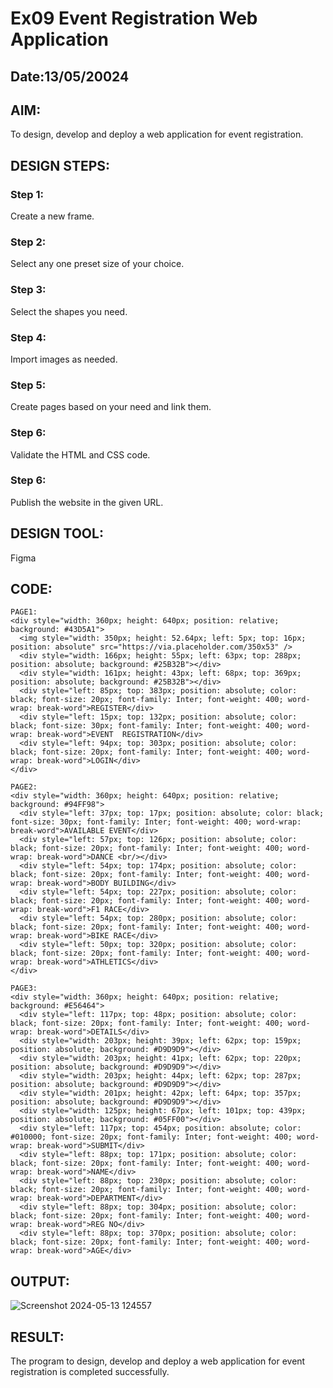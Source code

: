 # Ex09 Event Registration Web Application
## Date:13/05/20024

## AIM:
To design, develop and deploy a web application for event registration.

## DESIGN STEPS:

### Step 1:
Create a new frame.

### Step 2:
Select any one preset size of your choice.

### Step 3:
Select the shapes you need.

### Step 4:
Import images as needed.

### Step 5:
Create pages based on your need and link them.

### Step 6:

Validate the HTML and CSS code.

### Step 6:

Publish the website in the given URL.

## DESIGN TOOL:
Figma

## CODE:
```
PAGE1:
<div style="width: 360px; height: 640px; position: relative; background: #43D5A1">
  <img style="width: 350px; height: 52.64px; left: 5px; top: 16px; position: absolute" src="https://via.placeholder.com/350x53" />
  <div style="width: 166px; height: 55px; left: 63px; top: 288px; position: absolute; background: #25B32B"></div>
  <div style="width: 161px; height: 43px; left: 68px; top: 369px; position: absolute; background: #25B32B"></div>
  <div style="left: 85px; top: 383px; position: absolute; color: black; font-size: 20px; font-family: Inter; font-weight: 400; word-wrap: break-word">REGISTER</div>
  <div style="left: 15px; top: 132px; position: absolute; color: black; font-size: 30px; font-family: Inter; font-weight: 400; word-wrap: break-word">EVENT  REGISTRATION</div>
  <div style="left: 94px; top: 303px; position: absolute; color: black; font-size: 20px; font-family: Inter; font-weight: 400; word-wrap: break-word">LOGIN</div>
</div>

PAGE2:
<div style="width: 360px; height: 640px; position: relative; background: #94FF98">
  <div style="left: 37px; top: 17px; position: absolute; color: black; font-size: 30px; font-family: Inter; font-weight: 400; word-wrap: break-word">AVAILABLE EVENT</div>
  <div style="left: 57px; top: 126px; position: absolute; color: black; font-size: 20px; font-family: Inter; font-weight: 400; word-wrap: break-word">DANCE <br/></div>
  <div style="left: 54px; top: 174px; position: absolute; color: black; font-size: 20px; font-family: Inter; font-weight: 400; word-wrap: break-word">BODY BUILDING</div>
  <div style="left: 54px; top: 227px; position: absolute; color: black; font-size: 20px; font-family: Inter; font-weight: 400; word-wrap: break-word">F1 RACE</div>
  <div style="left: 54px; top: 280px; position: absolute; color: black; font-size: 20px; font-family: Inter; font-weight: 400; word-wrap: break-word">BIKE RACE</div>
  <div style="left: 50px; top: 320px; position: absolute; color: black; font-size: 20px; font-family: Inter; font-weight: 400; word-wrap: break-word">ATHLETICS</div>
</div>

PAGE3:
<div style="width: 360px; height: 640px; position: relative; background: #E56464">
  <div style="left: 117px; top: 48px; position: absolute; color: black; font-size: 20px; font-family: Inter; font-weight: 400; word-wrap: break-word">DETAILS</div>
  <div style="width: 203px; height: 39px; left: 62px; top: 159px; position: absolute; background: #D9D9D9"></div>
  <div style="width: 203px; height: 41px; left: 62px; top: 220px; position: absolute; background: #D9D9D9"></div>
  <div style="width: 203px; height: 44px; left: 62px; top: 287px; position: absolute; background: #D9D9D9"></div>
  <div style="width: 201px; height: 42px; left: 64px; top: 357px; position: absolute; background: #D9D9D9"></div>
  <div style="width: 125px; height: 67px; left: 101px; top: 439px; position: absolute; background: #05FF00"></div>
  <div style="left: 117px; top: 454px; position: absolute; color: #010000; font-size: 20px; font-family: Inter; font-weight: 400; word-wrap: break-word">SUBMIT</div>
  <div style="left: 88px; top: 171px; position: absolute; color: black; font-size: 20px; font-family: Inter; font-weight: 400; word-wrap: break-word">NAME</div>
  <div style="left: 88px; top: 230px; position: absolute; color: black; font-size: 20px; font-family: Inter; font-weight: 400; word-wrap: break-word">DEPARTMENT</div>
  <div style="left: 88px; top: 304px; position: absolute; color: black; font-size: 20px; font-family: Inter; font-weight: 400; word-wrap: break-word">REG NO</div>
  <div style="left: 88px; top: 370px; position: absolute; color: black; font-size: 20px; font-family: Inter; font-weight: 400; word-wrap: break-word">AGE</div>
```

## OUTPUT:

![Screenshot 2024-05-13 124557](https://github.com/Tharun-1000/Figma/assets/135952958/9ed7cd07-18ce-4871-a826-c45d2582beff)



## RESULT:
The program to design, develop and deploy a web application for event registration is completed successfully.
